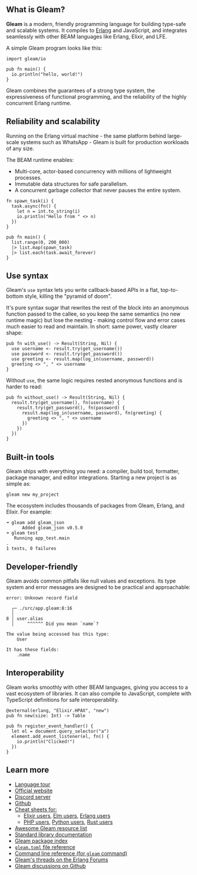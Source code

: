 ## What is Gleam?

**Gleam** is a modern, friendly programming language for building type-safe and scalable systems. It compiles to [Erlang](http://www.erlang.org/) and JavaScript, and integrates seamlessly with other BEAM languages like Erlang, Elixir, and LFE.

A simple Gleam program looks like this:

```gleam
import gleam/io

pub fn main() {
  io.println("hello, world!")
}
```

Gleam combines the guarantees of a strong type system, the expressiveness of functional programming, and the reliability of the highly concurrent Erlang runtime.

## Reliability and scalability

Running on the Erlang virtual machine - the same platform behind large-scale systems such as WhatsApp - Gleam is built for production workloads of any size.

The BEAM runtime enables:

- Multi-core, actor-based concurrency with millions of lightweight processes.
- Immutable data structures for safe parallelism.
- A concurrent garbage collector that never pauses the entire system.

```gleam
fn spawn_task(i) {
  task.async(fn() {
    let n = int.to_string(i)
    io.println("Hello from " <> n)
  })
}

pub fn main() {
  list.range(0, 200_000)
  |> list.map(spawn_task)
  |> list.each(task.await_forever)
}
```

## Use syntax

Gleam's `use` syntax lets you write callback-based APIs in a flat, top-to-bottom style, killing the "pyramid of doom". 

It's pure syntax sugar that rewrites the rest of the block into an anonymous function passed to the callee, so you keep the same semantics (no new runtime magic) but lose the nesting - making control flow and error cases much easier to read and maintain. In short: same power, vastly clearer shape:

```gleam
pub fn with_use() -> Result(String, Nil) {
  use username <- result.try(get_username())
  use password <- result.try(get_password())
  use greeting <- result.map(log_in(username, password))
  greeting <> ", " <> username
}
```

Without `use`, the same logic requires nested anonymous functions and is harder to read:
```gleam
pub fn without_use() -> Result(String, Nil) {
  result.try(get_username(), fn(username) {
    result.try(get_password(), fn(password) {
      result.map(log_in(username, password), fn(greeting) {
        greeting <> ", " <> username
      })
    })
  })
}
```

## Built-in tools

Gleam ships with everything you need: a compiler, build tool, formatter, package manager, and editor integrations. Starting a new project is as simple as:

```
gleam new my_project
```

The ecosystem includes thousands of packages from Gleam, Erlang, and Elixir. For example:

```
➜ gleam add gleam_json
      Added gleam_json v0.5.0
➜ gleam test
   Running app_test.main
.
1 tests, 0 failures
```

## Developer-friendly

Gleam avoids common pitfalls like null values and exceptions. Its type system and error messages are designed to be practical and approachable:

```
error: Unknown record field

  ┌─ ./src/app.gleam:8:16
  │
8 │ user.alias
  │     ^^^^^^ Did you mean `name`?

The value being accessed has this type:
    User

It has these fields:
    .name
```

## Interoperability

Gleam works smoothly with other BEAM languages, giving you access to a vast ecosystem of libraries. It can also compile to JavaScript, complete with TypeScript definitions for safe interoperability.

```gleam
@external(erlang, "Elixir.HPAX", "new")
pub fn new(size: Int) -> Table

pub fn register_event_handler() {
  let el = document.query_selector("a")
  element.add_event_listener(el, fn() {
    io.println("Clicked!")
  })
}
```

## Learn more

- [Language tour](https://gleam.run/book/tour/)
- [Official website](https://gleam.run)
- [Discord server](https://discord.com/invite/Fm8Pwmy)
- [Github](https://github.com/gleam-lang)
- [Cheat sheets for:](https://gleam.run/documentation#cheatsheets)
  * [Elixir users](https://gleam.run/cheatsheets/gleam-for-elixir-users/), [Elm users](https://gleam.run/cheatsheets/gleam-for-elm-users), [Erlang users](https://gleam.run/cheatsheets/gleam-for-erlang-users)
  * [PHP users](https://gleam.run/cheatsheets/gleam-for-php-users), [Python users](https://gleam.run/cheatsheets/gleam-for-python-users), [Rust users](https://gleam.run/cheatsheets/gleam-for-rust-users)
- [Awesome Gleam resource list](https://github.com/gleam-lang/awesome-gleam)
- [Standard library documentation](https://hexdocs.pm/gleam_stdlib/)
- [Gleam package index](https://packages.gleam.run/)
- [`gleam.toml` file reference](https://gleam.run/writing-gleam/gleam-toml/)
- [Command line reference (for `gleam` command)](https://gleam.run/writing-gleam/command-line-reference/)
- [Gleam's threads on the Erlang Forums](https://erlangforums.com/c/beam-language-forums/gleam-forum/36)
- [Gleam discussions on Github](https://github.com/gleam-lang/gleam/discussions)
